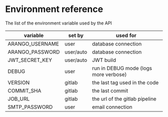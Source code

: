 # Environment reference

The list of the environment variable  used by the API

| variable        | set by    | used for                              |
|-----------------|-----------|---------------------------------------|
| ARANGO_USERNAME | user      | database connection                   |
| ARANGO_PASSWORD | user/auto | database connection                   |
| JWT_SECRET_KEY  | user/auto | JWT build                             |
| DEBUG           | user      | run in DEBUG mode (logs more verbose) |
| VERSION         | gitlab    | the last tag used in the code         |
| COMMIT_SHA      | gitlab    | the last commit                       |
| JOB_URL         | gitlab    | the url of the gitlab pipeline        |
| SMTP_PASSWORD   | user      | email connection                      |
